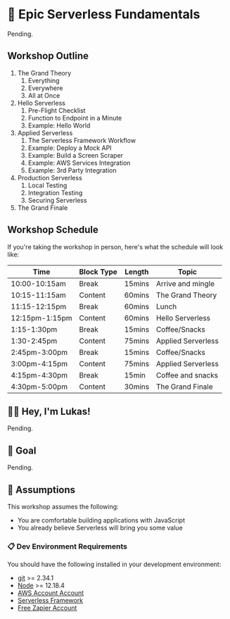 # 🚀 Epic Serverless Fundamentals

Pending.
## Workshop Outline

1. The Grand Theory
   1. Everything
   2. Everywhere
   3. All at Once
2. Hello Serverless
   1. Pre-Flight Checklist
   2. Function to Endpoint in a Minute
   3. Example: Hello World
3. Applied Serverless
   1. The Serverless Framework Workflow
   2. Example: Deploy a Mock API
   3. Example: Build a Screen Scraper
   4. Example: AWS Services Integration
   5. Example: 3rd Party Integration
4. Production Serverless
   1. Local Testing
   2. Integration Testing
   3. Securing Serverless
5. The Grand Finale


## Workshop Schedule

If you're taking the workshop in person, here's what the schedule will look like:

| Time            | Block Type | Length | Topic             |
| --------------- | ---------- | ------ | ----------------- |
| 10:00-10:15am   | Break      | 15mins | Arrive and mingle |
| 10:15-11:15am   | Content    | 60mins | The Grand Theory  |
| 11:15-12:15pm   | Break      | 60mins | Lunch             |
| 12:15pm-1:15pm  | Content    | 60mins | Hello Serverless  |
| 1:15-1:30pm     | Break      | 15mins | Coffee/Snacks     |
| 1:30-2:45pm     | Content    | 75mins | Applied Serverless|
| 2:45pm-3:00pm   | Break      | 15mins | Coffee/Snacks     |
| 3:00pm-4:15pm   | Content    | 75mins | Applied Serverless|
| 4:15pm-4:30pm   | Break      | 15min  | Coffee and snacks |
| 4:30pm-5:00pm   | Content    | 30mins | The Grand Finale  |

## 👋🏼 Hey, I'm Lukas!

Pending.

## 🥅 Goal

Pending.

## 📜 Assumptions

This workshop assumes the following:

- You are comfortable building applications with JavaScript
- You already believe Serverless will bring you some value

### 📋 Dev Environment Requirements

You should have the following installed in your development environment:

- [git](https://git-scm.com/book/en/v2/Getting-Started-Installing-Git) >= 2.34.1
- [Node](https://nodejs.org/en/download/) >= 12.18.4
- [AWS Account Account](https://aws.amazon.com/account/)
- [Serverless Framework](https://www.serverless.com/framework/docs/getting-started)
- [Free Zapier Account](https://zapier.com/)
